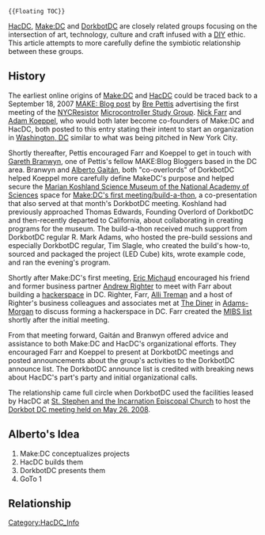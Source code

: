 ```{=mediawiki}
{{Floating TOC}}
```
[HacDC](HacDC), [Make:DC](Make:DC) and
[DorkbotDC](DorkbotDC) are closely related groups focusing on
the intersection of art, technology, culture and craft infused with a [
DIY](:wikipedia:DIY) ethic. This article attempts to more
carefully define the symbiotic relationship between these groups.

## History

The earliest online origins of [Make:DC](Make:DC) and
[HacDC](HacDC) could be traced back to a September 18, 2007
[MAKE: Blog
post](http://blog.makezine.com/archive/2007/09/nyc_resistors_microcontro.html)
by [Bre Pettis](Bre_Pettis) advertising the first meeting of
the [NYCResistor](NYCResistor) [Microcontroller Study
Group](Microcontroller_Study_Group). [Nick
Farr](User:Nickfarr) and [Adam
Koeppel](Adam_Koeppel), who would both later become
co-founders of Make:DC and HacDC, both posted to this entry stating
their intent to start an organization in [ Washington,
DC](:wikipedia:Washington,_D.C.) similar to what was being
pitched in New York City.

Shortly thereafter, Pettis encouraged Farr and Koeppel to get in touch
with [Gareth Branwyn](Gareth_Branwyn), one of Pettis's fellow
MAKE:Blog Bloggers based in the DC area. Branwyn and [Alberto
Gait&aacute;n](Alberto_Gait&aacute;n), both "co-overlords" of
DorkbotDC helped Koeppel more carefully define MakeDC's purpose and
helped secure the [Marian Koshland Science Museum of the National
Academy of Sciences](http://www.koshland-science-museum.org/) space for
[ Make:DC's first meeting/build-a-thon](MakeDC_2008-01-16), a
co-presentation that also served at that month's DorkbotDC meeting.
Koshland had previously approached Thomas Edwards, Founding Overlord of
DorkbotDC and then-recently departed to California, about collaborating
in creating programs for the museum. The build-a-thon received much
support from DorkbotDC regular R. Mark Adams, who hosted the pre-build
sessions and especially DorkbotDC regular, Tim Slagle, who created the
build's how-to, sourced and packaged the project (LED Cube) kits, wrote
example code, and ran the evening's program.

Shortly after Make:DC's first meeting, [Eric
Michaud](Eric_Michaud) encouraged his friend and former
business partner [Andrew Righter](Andrew_Righter) to meet
with Farr about building a [ hackerspace](Hackerspace) in DC.
Righter, Farr, [Alli Treman](Alli_Treman) and a host of
Righter's business colleagues and associates met at [The
Diner](http://www.trystdc.com/diner/) in [
Adams-Morgan](:wikipedia:Adams_Morgan) to discuss forming a
hackerspace in DC. Farr created the [MIBS list](MIBS_list)
shortly after the initial meeting.

From that meeting forward, Gaitán and Branwyn offered advice and
assistance to both Make:DC and HacDC's organizational efforts. They
encouraged Farr and Koeppel to present at DorkbotDC meetings and posted
announcements about the group's activities to the DorkbotDC announce
list. The DorkbotDC announce list is credited with breaking news about
HacDC's part's party and initial organizational calls.

The relationship came full circle when DorkbotDC used the facilities
leased by HacDC at [St. Stephen and the Incarnation Episcopal
Church](St._Stephen_and_the_Incarnation_Episcopal_Church) to
host the [Dorkbot DC meeting held on May 26.
2008](http://www.dorkbot.org/dorkbotdc/meetings/20080527.html).

## Alberto's Idea

1.  Make:DC conceptualizes projects
2.  HacDC builds them
3.  DorkbotDC presents them
4.  GoTo 1

## Relationship

[Category:HacDC_Info](Category:HacDC_Info)
